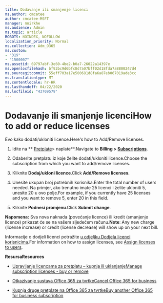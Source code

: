 ```yaml
---
title: Dodavanje ili smanjenje licenci
ms.author: cmcatee
author: cmcatee-MSFT
manager: mnirkhe
ms.audience: Admin
ms.topic: article
ROBOTS: NOINDEX, NOFOLLOW
localization_priority: Normal
ms.collection: Adm_O365
ms.custom:
- "319"
- "1500007"
ms.assetid: 69797abf-3e60-4be2-b0a7-26022a14397e
ms.openlocfilehash: bf92bc9d6bfc8d7a07bff02d18fda7a8800247d4
ms.sourcegitcommit: 55eff703a17e500681d8fa6a87eb067019ade3cc
ms.translationtype: MT
ms.contentlocale: hr-HR
ms.lasthandoff: 04/22/2020
ms.locfileid: "43709579"
---
```

# <a name="how-to-add-or-reduce-licenses"></a><span data-ttu-id="8bd57-102">Dodavanje ili smanjenje licenci</span><span class="sxs-lookup"><span data-stu-id="8bd57-102">How to add or reduce licenses</span></span>

<span data-ttu-id="8bd57-103">Evo kako dodati/ukloniti licence.</span><span class="sxs-lookup"><span data-stu-id="8bd57-103">Here's how to Add/Remove licenses.</span></span>
  
1. <span data-ttu-id="8bd57-104">Idite na \*\* [Pretplate](https://portal.office.com/adminportal/home#/subscriptions)> naplate\*\*.</span><span class="sxs-lookup"><span data-stu-id="8bd57-104">Navigate to **Billing > [Subscriptions](https://portal.office.com/adminportal/home#/subscriptions)**.</span></span>

2. <span data-ttu-id="8bd57-105">Odaberite pretplatu iz koje želite dodati/ukloniti licence.</span><span class="sxs-lookup"><span data-stu-id="8bd57-105">Choose the subscription from which you want to add/remove licenses.</span></span>

3. <span data-ttu-id="8bd57-106">Kliknite **Dodaj/ukloni licence**.</span><span class="sxs-lookup"><span data-stu-id="8bd57-106">Click **Add/Remove licenses**.</span></span>

4. <span data-ttu-id="8bd57-107">Unesite ukupan broj potrebnih korisnika.</span><span class="sxs-lookup"><span data-stu-id="8bd57-107">Enter the total number of users needed.</span></span> <span data-ttu-id="8bd57-108">Na primjer, ako trenutno imate 25 licenci i želite ukloniti 5, unesite 20 u ovo polje.</span><span class="sxs-lookup"><span data-stu-id="8bd57-108">For example, if you currently have 25 licenses and you want to remove 5, enter 20 in this field.</span></span>

5. <span data-ttu-id="8bd57-109">Kliknite **Podnesi promjenu**.</span><span class="sxs-lookup"><span data-stu-id="8bd57-109">Click **Submit change**.</span></span>

<span data-ttu-id="8bd57-110">**Napomena:** Sva nova naknada (povećanje licence) ili kredit (smanjenje licence) prikazat će se na vašem sljedećem računu.</span><span class="sxs-lookup"><span data-stu-id="8bd57-110">**Note**: Any new charge (license increase) or credit (license decrease) will show up on your next bill.</span></span>

<span data-ttu-id="8bd57-111">Informacije o dodjeli licenci potražite [u odjeljku Dodjela licenci korisnicima](https://docs.microsoft.com/microsoft-365/admin/manage/assign-licenses-to-users).</span><span class="sxs-lookup"><span data-stu-id="8bd57-111">For information on how to assign licenses, see [Assign licenses to users](https://docs.microsoft.com/microsoft-365/admin/manage/assign-licenses-to-users).</span></span>

 <span data-ttu-id="8bd57-112">**Resursa**</span><span class="sxs-lookup"><span data-stu-id="8bd57-112">**Resources**</span></span>
  
- [<span data-ttu-id="8bd57-113">Upravljanje licencama za pretplatu – kupnja ili uklanjanje</span><span class="sxs-lookup"><span data-stu-id="8bd57-113">Manage subscription licenses - buy or remove</span></span>](https://docs.microsoft.com/microsoft-365/commerce/licenses/buy-licenses)

- [<span data-ttu-id="8bd57-114">Otkazivanje sustava Office 365 za tvrtke</span><span class="sxs-lookup"><span data-stu-id="8bd57-114">Cancel Office 365 for business</span></span>](https://support.office.com/article/Cancel-Office-365-for-business-b1bc0bef-4608-4601-813a-cdd9f746709a)

- [<span data-ttu-id="8bd57-115">Kupnja druge pretplate na Office 365 za tvrtke</span><span class="sxs-lookup"><span data-stu-id="8bd57-115">Buy another Office 365 for business subscription</span></span>](https://support.office.com/article/Buy-another-Office-365-for-business-subscription-fab3b86c-3359-4042-8692-5d4dc7550b7c)
